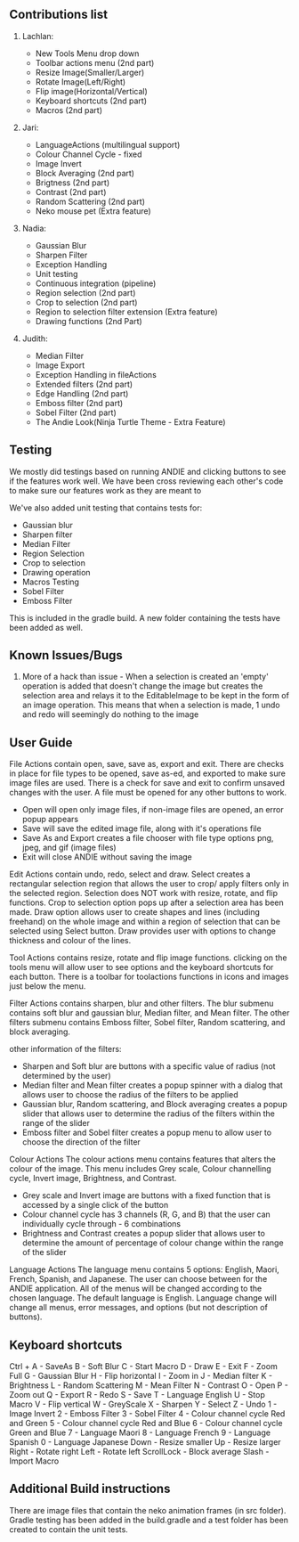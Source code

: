 
## Contributions list
1. Lachlan:
    - New Tools Menu drop down
    - Toolbar actions menu (2nd part)
    - Resize Image(Smaller/Larger)
    - Rotate Image(Left/Right)
    - Flip image(Horizontal/Vertical)
    - Keyboard shortcuts (2nd part)
    - Macros (2nd part)
    
    

2. Jari:
    - LanguageActions (multilingual support)
    - Colour Channel Cycle - fixed
    - Image Invert
    - Block Averaging (2nd part)
    - Brigtness (2nd part)
    - Contrast (2nd part)
    - Random Scattering (2nd part)
    - Neko mouse pet (Extra feature)

3. Nadia:
    - Gaussian Blur
    - Sharpen Filter
    - Exception Handling
    - Unit testing
    - Continuous integration (pipeline)
    - Region selection (2nd part)
    - Crop to selection (2nd part)
    - Region to selection filter extension (Extra feature)
    - Drawing functions (2nd Part)

4. Judith:
    - Median Filter
    - Image Export
    - Exception Handling in fileActions
    - Extended filters (2nd part)
    - Edge Handling (2nd part)
    - Emboss filter (2nd part)
    - Sobel Filter (2nd part)
    - The Andie Look(Ninja Turtle Theme - Extra Feature)


## Testing
We mostly did testings based on running ANDIE and clicking buttons to see if the features work well.
We have been cross reviewing each other's code to make sure our features work as they are meant to

We've also added unit testing that contains tests for:
- Gaussian blur
- Sharpen filter
- Median Filter
- Region Selection
- Crop to selection
- Drawing operation
- Macros Testing
- Sobel Filter
- Emboss Filter

This is included in the gradle build. A new folder containing the tests have been added as well.


## Known Issues/Bugs
1. More of a hack than issue - When a selection is created an 'empty' operation is added that doesn't  change the image but creates the selection area and relays it to the EditableImage to be kept in the form of an image operation. This means that when a selection is made, 1 undo and redo will seemingly do nothing to the image


## User Guide
File Actions contain open, save, save as, export and exit. There are checks in place for file types to be opened, save as-ed, and exported to make sure image files are used. There is a check for save and exit to confirm unsaved changes with the user.
A file must be opened for any other buttons to work.

- Open will open only image files, if non-image files are opened, an error popup appears
- Save will save the edited image file, along with it's operations file
- Save As and Export creates a file chooser with file type options png, jpeg, and gif (image files)
- Exit will close ANDIE without saving the image

Edit Actions contain undo, redo, select and draw. Select creates a rectangular selection region that allows the user to crop/ apply filters only in the selected region. Selection does NOT work with resize, rotate, and flip functions. Crop to selection option pops up after a selection area has been made. Draw option allows user to create shapes and lines (including freehand) on the whole image and within a region of selection that can be selected using Select button. Draw provides user with options to change thickness and colour of the lines.

Tool Actions contains resize, rotate and flip image functions. clicking on the tools menu will allow user to see options and the keyboard shortcuts for each button. There is a toolbar for toolactions functions in icons and images just below the menu.

Filter Actions contains sharpen, blur and other filters. The blur submenu contains soft blur and gaussian blur, Median filter, and Mean filter. The other filters submenu contains Emboss filter, Sobel filter, Random scattering, and block averaging.

other information of the filters:
- Sharpen and Soft blur are buttons with a specific value of radius (not determined by the user)
- Median filter and Mean filter creates a popup spinner with a dialog that allows user to choose the radius of the filters to be applied
- Gaussian blur, Random scattering, and Block averaging creates a popup slider that allows user to determine the radius of the filters within the range of the slider
- Emboss filter and Sobel filter creates a popup menu to allow user to choose the direction of the filter

Colour Actions
The colour actions menu contains features that alters the colour of the image.
This menu includes Grey scale, Colour channelling cycle, Invert image, Brightness, and Contrast.
 
 - Grey scale and Invert image are buttons with a fixed function that is accessed by a single click of the button
 - Colour channel cycle has 3 channels (R, G, and B) that the user can individually cycle through - 6 combinations
 - Brightness and Contrast creates a popup slider that allows user to determine the amount of percentage of colour change within the range of the slider

Language Actions
The language menu contains 5 options: English, Maori, French, Spanish, and Japanese. The user can choose between for the ANDIE application. All of the menus will be changed according to the chosen language. The default language is English. Language change will change all menus, error messages, and options (but not description of buttons).


## Keyboard shortcuts
Ctrl +
A - SaveAs
B - Soft Blur
C - Start Macro
D - Draw
E - Exit
F - Zoom Full
G - Gaussian Blur
H - Flip horizontal
I - Zoom in
J - Median filter
K - Brightness
L - Random Scattering
M - Mean Filter
N - Contrast
O - Open
P - Zoom out
Q - Export
R - Redo
S - Save
T - Language English
U - Stop Macro
V - Flip vertical
W - GreyScale
X - Sharpen
Y - Select
Z - Undo
1 - Image Invert
2 - Emboss Filter
3 - Sobel Filter
4 - Colour channel cycle Red and Green
5 - Colour channel cycle Red and Blue
6 - Colour channel cycle Green and Blue
7 - Language Maori
8 - Language French
9 - Language Spanish
0 - Language Japanese
Down - Resize smaller
Up - Resize larger
Right - Rotate right
Left - Rotate left
ScrollLock - Block average
Slash - Import Macro

## Additional Build instructions
There are image files that contain the neko animation frames (in src folder).
Gradle testing has been added in the build.gradle and a test folder has been created to contain the unit tests.

